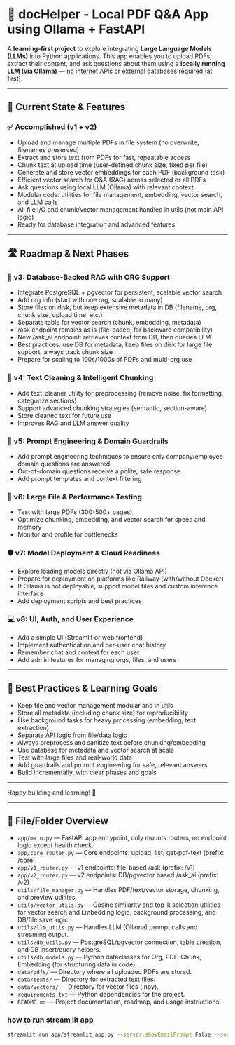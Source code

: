 # 🧠 docHelper - Local PDF Q&A App using Ollama + FastAPI

A **learning-first project** to explore integrating **Large Language Models (LLMs)** into Python applications. This app enables you to upload PDFs, extract their content, and ask questions about them using a **locally running LLM (via [Ollama](https://ollama.com))** — no internet APIs or external databases required (at first).

---

## 🚦 Current State & Features

### ✅ Accomplished (v1 + v2)
- Upload and manage multiple PDFs in file system (no overwrite, filenames preserved)
- Extract and store text from PDFs for fast, repeatable access
- Chunk text at upload time (user-defined chunk size, fixed per file)
- Generate and store vector embeddings for each PDF (background task)
- Efficient vector search for Q&A (RAG) across selected or all PDFs
- Ask questions using local LLM (Ollama) with relevant context
- Modular code: utilities for file management, embedding, vector search, and LLM calls
- All file I/O and chunk/vector management handled in utils (not main API logic)
- Ready for database integration and advanced features

---

## 🛣️ Roadmap & Next Phases

### 🚦 v3: Database-Backed RAG with ORG Support
- Integrate PostgreSQL + pgvector for persistent, scalable vector search
- Add org info (start with one org, scalable to many)
- Store files on disk, but keep extensive metadata in DB (filename, org, chunk size, upload time, etc.)
- Separate table for vector search (chunk, embedding, metadata)
- /ask endpoint remains as is (file-based, for backward compatibility)
- New /ask_ai endpoint: retrieves context from DB, then queries LLM
- Best practices: use DB for metadata, keep files on disk for large file support, always track chunk size
- Prepare for scaling to 100s/1000s of PDFs and multi-org use

### 🧹 v4: Text Cleaning & Intelligent Chunking
- Add text_cleaner utility for preprocessing (remove noise, fix formatting, categorize sections)
- Support advanced chunking strategies (semantic, section-aware)
- Store cleaned text for future use
- Improves RAG and LLM answer quality

### 🧠 v5: Prompt Engineering & Domain Guardrails
- Add prompt engineering techniques to ensure only company/employee domain questions are answered
- Out-of-domain questions receive a polite, safe response
- Add prompt templates and context filtering

### 🚀 v6: Large File & Performance Testing
- Test with large PDFs (300-500+ pages)
- Optimize chunking, embedding, and vector search for speed and memory
- Monitor and profile for bottlenecks

### 🛡️ v7: Model Deployment & Cloud Readiness
- Explore loading models directly (not via Ollama API)
- Prepare for deployment on platforms like Railway (with/without Docker)
- If Ollama is not deployable, support model files and custom inference interface
- Add deployment scripts and best practices

### 💻 v8: UI, Auth, and User Experience
- Add a simple UI (Streamlit or web frontend)
- Implement authentication and per-user chat history
- Remember chat and context for each user
- Add admin features for managing orgs, files, and users

---

## 🧰 Best Practices & Learning Goals
- Keep file and vector management modular and in utils
- Store all metadata (including chunk size) for reproducibility
- Use background tasks for heavy processing (embedding, text extraction)
- Separate API logic from file/data logic
- Always preprocess and sanitize text before chunking/embedding
- Use database for metadata and vector search at scale
- Test with large files and real-world data
- Add guardrails and prompt engineering for safe, relevant answers
- Build incrementally, with clear phases and goals

---

Happy building and learning! 🚀

---

## 📁 File/Folder Overview

- `app/main.py` — FastAPI app entrypoint, only mounts routers, no endpoint logic except health check.
- `app/core_router.py` — Core endpoints: upload, list, get-pdf-text (prefix: /core)
- `app/v1_router.py` — v1 endpoints: file-based /ask (prefix: /v1)
- `app/v2_router.py` — v2 endpoints: DB/pgvector based /ask_ai (prefix: /v2)
- `utils/file_manager.py` — Handles PDF/text/vector storage, chunking, and preview utilities.
- `utils/vector_utils.py` — Cosine similarity and top-k selection utilities for vector search and Embedding logic, background processing, and DB/file save logic.
- `utils/llm_utils.py` — Handles LLM (Ollama) prompt calls and streaming output.
- `utils/db_utils.py` — PostgreSQL/pgvector connection, table creation, and DB insert/query helpers.
- `utils/db_models.py` — Python dataclasses for Org, PDF, Chunk, Embedding (for structuring data in code).
- `data/pdfs/` — Directory where all uploaded PDFs are stored.
- `data/texts/` — Directory for extracted text files.
- `data/vectors/` — Directory for vector files (.npy).
- `requirements.txt` — Python dependencies for the project.
- `README.md` — Project documentation, roadmap, and usage instructions.

### how to run stream lit app
```bash
streamlit run app/streamlit_app.py --server.showEmailPrompt False --server.enableXsrfProtection=false --server.enableCORS=false --server.port 8123 --server.address 0.0.0.0
```
